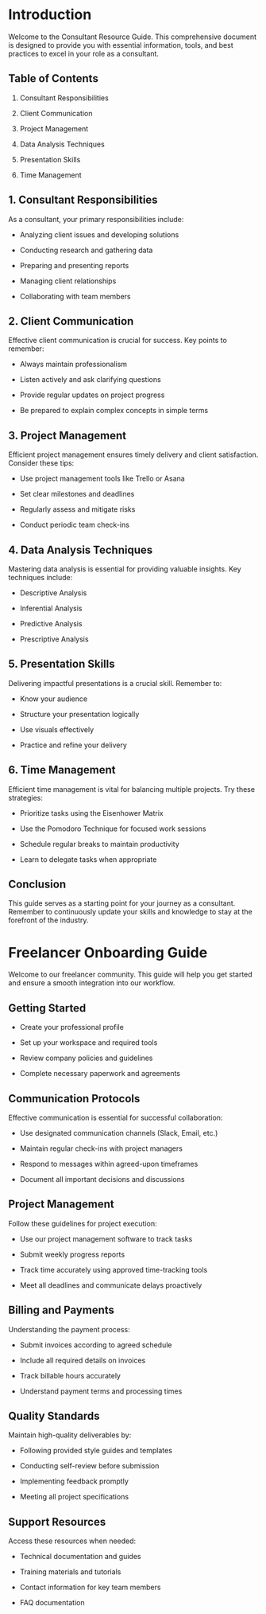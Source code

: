 # Introduction

Welcome to the Consultant Resource Guide. This comprehensive document is designed to provide you with essential information, tools, and best practices to excel in your role as a consultant.

## Table of Contents

1. Consultant Responsibilities

1. Client Communication

1. Project Management

1. Data Analysis Techniques

1. Presentation Skills

1. Time Management

## 1. Consultant Responsibilities

As a consultant, your primary responsibilities include:

- Analyzing client issues and developing solutions

- Conducting research and gathering data

- Preparing and presenting reports

- Managing client relationships

- Collaborating with team members

## 2. Client Communication

Effective client communication is crucial for success. Key points to remember:

- Always maintain professionalism

- Listen actively and ask clarifying questions

- Provide regular updates on project progress

- Be prepared to explain complex concepts in simple terms

## 3. Project Management

Efficient project management ensures timely delivery and client satisfaction. Consider these tips:

- Use project management tools like Trello or Asana

- Set clear milestones and deadlines

- Regularly assess and mitigate risks

- Conduct periodic team check-ins

## 4. Data Analysis Techniques

Mastering data analysis is essential for providing valuable insights. Key techniques include:

- Descriptive Analysis

- Inferential Analysis

- Predictive Analysis

- Prescriptive Analysis

## 5. Presentation Skills

Delivering impactful presentations is a crucial skill. Remember to:

- Know your audience

- Structure your presentation logically

- Use visuals effectively

- Practice and refine your delivery

## 6. Time Management

Efficient time management is vital for balancing multiple projects. Try these strategies:

- Prioritize tasks using the Eisenhower Matrix

- Use the Pomodoro Technique for focused work sessions

- Schedule regular breaks to maintain productivity

- Learn to delegate tasks when appropriate

## Conclusion

This guide serves as a starting point for your journey as a consultant. Remember to continuously update your skills and knowledge to stay at the forefront of the industry.

<!-- Unsupported block type: callout -->



# Freelancer Onboarding Guide

Welcome to our freelancer community. This guide will help you get started and ensure a smooth integration into our workflow.

## Getting Started

- Create your professional profile

- Set up your workspace and required tools

- Review company policies and guidelines

- Complete necessary paperwork and agreements

## Communication Protocols

Effective communication is essential for successful collaboration:

- Use designated communication channels (Slack, Email, etc.)

- Maintain regular check-ins with project managers

- Respond to messages within agreed-upon timeframes

- Document all important decisions and discussions

## Project Management

Follow these guidelines for project execution:

- Use our project management software to track tasks

- Submit weekly progress reports

- Track time accurately using approved time-tracking tools

- Meet all deadlines and communicate delays proactively

## Billing and Payments

Understanding the payment process:

- Submit invoices according to agreed schedule

- Include all required details on invoices

- Track billable hours accurately

- Understand payment terms and processing times

## Quality Standards

Maintain high-quality deliverables by:

- Following provided style guides and templates

- Conducting self-review before submission

- Implementing feedback promptly

- Meeting all project specifications

## Support Resources

Access these resources when needed:

- Technical documentation and guides

- Training materials and tutorials

- Contact information for key team members

- FAQ documentation

<!-- Unsupported block type: callout -->

<!-- Unsupported block type: toggle -->